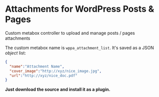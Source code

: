 # Attachments for WordPress Posts & Pages
Custom metabox controller to upload and manage posts / pages attachments

The custom metabox name is <code>wppa_attachment_list</code>. It's saved as a JSON *object* list:

```json
{
  "name":"Attachment Name",
  "cover_image":"http://xyz/nice_image.jpg",
  "url":"http://xyz/nice_doc.pdf"
}
```

**Just download the source and install it as a plugin.**
